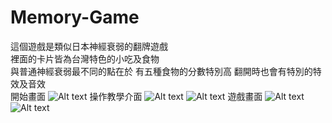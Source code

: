 # Memory-Game
這個遊戲是類似日本神經衰弱的翻牌遊戲<br>
裡面的卡片皆為台灣特色的小吃及食物<br>
與普通神經衰弱最不同的點在於
有五種食物的分數特別高
翻開時也會有特別的特效及音效<br>
開始畫面
![Alt text](https://i.imgur.com/ddezvzE.jpg "Start Menu")
操作教學介面
![Alt text](https://i.imgur.com/oibI5C9.jpg)
![Alt text](https://i.imgur.com/RNYzyud.jpg)
遊戲畫面
![Alt text](https://i.imgur.com/1OHMiCa.jpg)
![Alt text](https://i.imgur.com/sYIYfZT.jpg)
